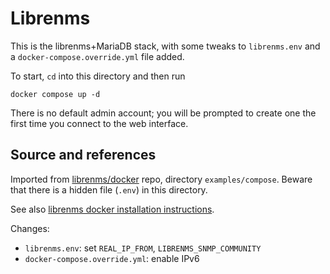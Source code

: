# Librenms

This is the librenms+MariaDB stack, with some tweaks to `librenms.env` and a
`docker-compose.override.yml` file added.

To start, `cd` into this directory and then run

```
docker compose up -d
```

There is no default admin account; you will be prompted to create one the
first time you connect to the web interface.

## Source and references

Imported from [librenms/docker](https://github.com/librenms/docker) repo,
directory `examples/compose`.  Beware that there is a hidden file (`.env`)
in this directory.

See also [librenms docker
installation instructions](https://docs.librenms.org/Installation/Docker/).

Changes:
* `librenms.env`: set `REAL_IP_FROM`, `LIBRENMS_SNMP_COMMUNITY`
* `docker-compose.override.yml`: enable IPv6
